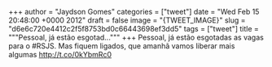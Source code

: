
+++
author = "Jaydson Gomes"
categories = ["tweet"]
date = "Wed Feb 15 20:48:00 +0000 2012"
draft = false
image = "{TWEET_IMAGE}"
slug = "d6e6c720e4412c2f5f8753bd0c66443698ef3dd5"
tags = ["tweet"]
title = """Pessoal, já estão esgotad..."""
+++
Pessoal, já estão esgotadas as vagas para o #RSJS. Mas fiquem ligados, que amanhã vamos liberar mais algumas http://t.co/0kYbmRc0
